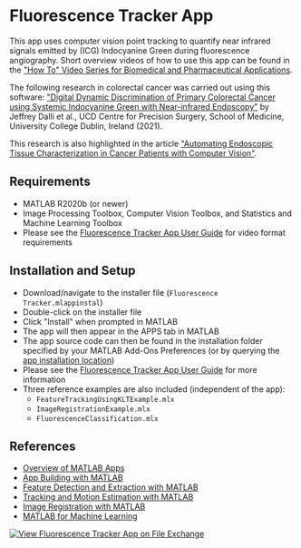 # Fluorescence Tracker App
This app uses computer vision point tracking to quantify near infrared signals emitted by (ICG) Indocyanine Green during fluorescence angiography.  Short overview videos of how to use this app can be found in the ["How To" Video Series for Biomedical and Pharmaceutical Applications](https://www.mathworks.com/videos/series/how-to-video-series-for-biomedical-and-pharmaceutical-applications.html).

The following research in colorectal cancer was carried out using this software: ["Digital Dynamic Discrimination of Primary Colorectal Cancer using Systemic Indocyanine Green with Near-infrared Endoscopy"](https://rdcu.be/clDRi) by Jeffrey Dalli et al., UCD Centre for Precision Surgery, School of Medicine, University College Dublin, Ireland (2021).

This research is also highlighted in the article ["Automating Endoscopic Tissue Characterization in Cancer Patients with Computer Vision"](https://www.mathworks.com/company/newsletters/articles/automating-endoscopic-tissue-characterization-in-cancer-patients-with-computer-vision.html).


## Requirements
* MATLAB R2020b (or newer)
* Image Processing Toolbox, Computer Vision Toolbox, and Statistics and Machine Learning Toolbox
* Please see the [Fluorescence Tracker App User Guide](https://github.com/mathworks/Fluorescence-Tracker-App/blob/main/FluorescenceTrackerUserGuide.pdf) for video format requirements


## Installation and Setup
* Download/navigate to the installer file (<code>Fluorescence Tracker.mlappinstal</code>)
* Double-click on the installer file
* Click "Install" when prompted in MATLAB
* The app will then appear in the APPS tab in MATLAB
* The app source code can then be found in the installation folder specified by your MATLAB Add-Ons Preferences (or by querying the [app installation location](https://www.mathworks.com/help/matlab/ref/matlab.apputil.getinstalledappinfo.html))
* Please see the [Fluorescence Tracker App User Guide](https://github.com/mathworks/Fluorescence-Tracker-App/blob/main/FluorescenceTrackerUserGuide.pdf) for more information
* Three reference examples are also included (independent of the app):
  * <code>FeatureTrackingUsingKLTExample.mlx</code>
  * <code>ImageRegistrationExample.mlx</code>
  * <code>FluorescenceClassification.mlx</code>


## References
* [Overview of MATLAB Apps](https://www.mathworks.com/help/matlab/creating_guis/apps-overview.html)
* [App Building with MATLAB](https://www.mathworks.com/help/matlab/gui-development.html)
* [Feature Detection and Extraction with MATLAB](https://www.mathworks.com/help/vision/feature-detection-and-extraction.html)
* [Tracking and Motion Estimation with MATLAB](https://www.mathworks.com/help/vision/tracking-and-motion-estimation.html)
* [Image Registration with MATLAB](https://www.mathworks.com/help/images/image-registration.html)
* [MATLAB for Machine Learning](https://www.mathworks.com/solutions/machine-learning.html)

[![View Fluorescence Tracker App on File Exchange](https://www.mathworks.com/matlabcentral/images/matlab-file-exchange.svg)](https://www.mathworks.com/matlabcentral/fileexchange/89679-fluorescence-tracker-app)
